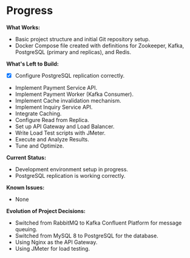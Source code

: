 # Progress

**What Works:**

*   Basic project structure and initial Git repository setup.
*   Docker Compose file created with definitions for Zookeeper, Kafka, PostgreSQL (primary and replicas), and Redis.

**What's Left to Build:**

- [x] Configure PostgreSQL replication correctly.
*   Implement Payment Service API.
*   Implement Payment Worker (Kafka Consumer).
*   Implement Cache invalidation mechanism.
*   Implement Inquiry Service API.
*   Integrate Caching.
*   Configure Read from Replica.
*   Set up API Gateway and Load Balancer.
*   Write Load Test scripts with JMeter.
*   Execute and Analyze Results.
*   Tune and Optimize.

**Current Status:**

*   Development environment setup in progress.
*   PostgreSQL replication is working correctly.

**Known Issues:**

*   None

**Evolution of Project Decisions:**

*   Switched from RabbitMQ to Kafka Confluent Platform for message queuing.
*   Switched from MySQL 8 to PostgreSQL for the database.
*   Using Nginx as the API Gateway.
*   Using JMeter for load testing.
